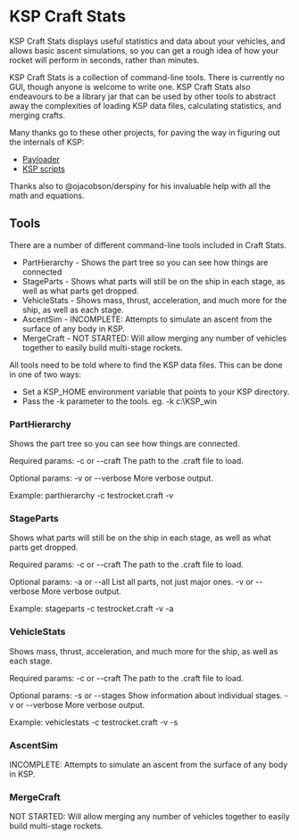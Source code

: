 # KSP Craft Stats

KSP Craft Stats displays useful statistics and data about your vehicles, and allows basic ascent simulations, so you can get a rough idea of how your rocket
will perform in seconds, rather than minutes.

KSP Craft Stats is a collection of command-line tools. There is currently no GUI, though anyone is welcome to write one.  KSP Craft Stats also endeavours to be
a library jar that can be used by other tools to abstract away the complexities of loading KSP data files, calculating statistics, and merging crafts.

Many thanks go to these other projects, for paving the way in figuring out the internals of KSP:

* [Payloader](http://forum.kerbalspaceprogram.com/showthread.php/29950-0-18-Payloader-1-2-A-quick-easy-payload-launcher-utility!-WIN-LIN-MAC)
* [KSP scripts](https://github.com/numerobis/KSP-scripts)

Thanks also to @ojacobson/derspiny for his invaluable help with all the math and equations.

## Tools

There are a number of different command-line tools included in Craft Stats. 

* PartHierarchy - Shows the part tree so you can see how things are connected
* StageParts - Shows what parts will still be on the ship in each stage, as well as what parts get dropped.
* VehicleStats - Shows mass, thrust, acceleration, and much more for the ship, as well as each stage.
* AscentSim - INCOMPLETE: Attempts to simulate an ascent from the surface of any body in KSP.
* MergeCraft - NOT STARTED: Will allow merging any number of vehicles together to easily build multi-stage rockets.

All tools need to be told where to find the KSP data files.  This can be done in one of two ways:
* Set a KSP_HOME environment variable that points to your KSP directory.
* Pass the -k parameter to the tools.  eg. -k c:\KSP_win 

### PartHierarchy

Shows the part tree so you can see how things are connected.

Required params:
-c or --craft  The path to the .craft file to load.

Optional params:
-v or --verbose More verbose output.

Example:
parthierarchy -c testrocket.craft -v

### StageParts

Shows what parts will still be on the ship in each stage, as well as what parts get dropped.

Required params:
-c or --craft  The path to the .craft file to load.

Optional params:
-a or --all     List all parts, not just major ones.
-v or --verbose More verbose output.

Example:
stageparts -c testrocket.craft -v -a


### VehicleStats

Shows mass, thrust, acceleration, and much more for the ship, as well as each stage.

Required params:
-c or --craft  The path to the .craft file to load.

Optional params:
-s or --stages  Show information about individual stages.
-v or --verbose More verbose output.

Example:
vehiclestats -c testrocket.craft -v -s

### AscentSim

INCOMPLETE: Attempts to simulate an ascent from the surface of any body in KSP.

### MergeCraft

NOT STARTED: Will allow merging any number of vehicles together to easily build multi-stage rockets.